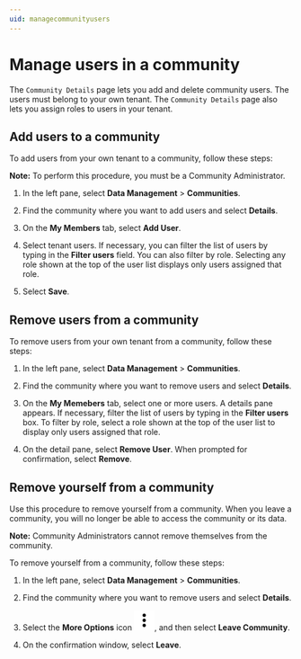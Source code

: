 ```yaml
---
uid: managecommunityusers
---
```


# Manage users in a community

The `Community Details` page lets you add and delete community users. The users must belong to your own tenant. The `Community Details` page also lets you assign roles to users in your tenant.

## Add users to a community

To add users from your own tenant to a community, follow these steps:

**Note:** To perform this procedure, you must be a Community Administrator.

1. In the left pane, select **Data Management** > **Communities**.

1. Find the community where you want to add users and select **Details**.

1. On the **My Members** tab, select **Add User**.

1. Select tenant users. If necessary, you can filter the list of users by typing in the **Filter users** field. You can also filter by role. Selecting any role shown at the top of the user list displays only users assigned that role.

1. Select **Save**.

## Remove users from a community

To remove users from your own tenant from a community, follow these steps:

1. In the left pane, select **Data Management** > **Communities**.

1. Find the community where you want to remove users and select **Details**.

1. On the **My Memebers** tab, select one or more users. A details pane appears. If necessary, filter the list of users by typing in the **Filter users** box. To filter by role, select a role shown at the top of the user list to display only users assigned that role.

1. On the detail pane, select **Remove User**. When prompted for confirmation, select **Remove**.

## Remove yourself from a community

Use this procedure to remove yourself from a community. When you leave a community, you will no longer be able to access the community or its data.

**Note:** Community Administrators cannot remove themselves from the community.

To remove yourself from a community, follow these steps:

1. In the left pane, select **Data Management** > **Communities**.

1. Find the community where you want to remove users and select **Details**.

1. Select the **More Options** icon ![More Options](../_icons/dots-vertical.svg), and then select **Leave Community**.

1. On the confirmation window, select **Leave**.
